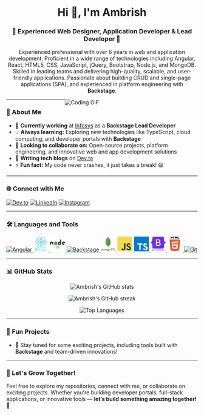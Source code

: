 <h1 align="center">Hi 👋, I'm Ambrish</h1>
<h3 align="center">🌟 Experienced Web Designer, Application Developer & Lead Developer 🌟</h3>

<p align="center">
Experienced professional with over 6 years in web and application development. Proficient in a wide range of technologies including Angular, React, HTML5, CSS, JavaScript, jQuery, Bootstrap, Node.js, and MongoDB. Skilled in leading teams and delivering high-quality, scalable, and user-friendly applications. Passionate about building CRUD and single-page applications (SPA), and experienced in platform engineering with <strong>Backstage</strong>.
</p>

<img align="right" alt="Coding GIF" src="https://user-images.githubusercontent.com/75851313/151668395-5591532b-28da-46a6-9476-7c9694bcb60e.gif" width="350"/>

---

### 🚀 About Me
- 🔭 **Currently working** at <a href="https://github.com/Infosys">Infosys</a> as a **Backstage Lead Developer**
- 💡 **Always learning:** Exploring new technologies like TypeScript, cloud computing, and developer portals with **Backstage**
- 👯 **Looking to collaborate on:** Open-source projects, platform engineering, and innovative web and app development solutions
- 📝 **Writing tech blogs** on <a href="https://dev.to/ambrishramachandiran">Dev.to</a>
- ⚡ **Fun fact:** My code never crashes, it just takes a break! 😄

---

### 🌐 Connect with Me
<p align="left">
<a href="https://dev.to/ambrishramachandiran" target="_blank"><img align="center" src="https://raw.githubusercontent.com/rahuldkjain/github-profile-readme-generator/master/src/images/icons/Social/devto.svg" alt="Dev.to" height="30" width="40" /></a>
<a href="https://www.linkedin.com/in/ambrish-r-64b6a4227/" target="_blank"><img align="center" src="https://raw.githubusercontent.com/rahuldkjain/github-profile-readme-generator/master/src/images/icons/Social/linked-in-alt.svg" alt="LinkedIn" height="30" width="40" /></a>
<a href="https://instagram.com/ambrish__r" target="_blank"><img align="center" src="https://raw.githubusercontent.com/rahuldkjain/github-profile-readme-generator/master/src/images/icons/Social/instagram.svg" alt="Instagram" height="30" width="40" /></a>
</p>

---

### 🛠️ Languages and Tools
<p align="left">
  <a href="https://angular.io" target="_blank" rel="noreferrer">
    <img src="https://angular.io/assets/images/logos/angular/angular.svg" alt="Angular" width="40" height="40"/>
  </a>
  <a href="https://reactjs.org/" target="_blank" rel="noreferrer">
    <img src="https://raw.githubusercontent.com/devicons/devicon/master/icons/react/react-original-wordmark.svg" alt="React" width="40" height="40"/>
  </a>
  <a href="https://nodejs.org" target="_blank" rel="noreferrer">
    <img src="https://raw.githubusercontent.com/devicons/devicon/master/icons/nodejs/nodejs-original-wordmark.svg" alt="Node.js" width="40" height="40"/>
  </a>
  <a href="https://backstage.io/" target="_blank" rel="noreferrer">
    <img src="https://backstage.io/img/logos/backstage-logo-icon.svg" alt="Backstage" width="40" height="40"/>
  </a>
  <a href="https://www.mongodb.com/" target="_blank" rel="noreferrer">
    <img src="https://raw.githubusercontent.com/devicons/devicon/master/icons/mongodb/mongodb-original-wordmark.svg" alt="MongoDB" width="40" height="40"/>
  </a>
  <a href="https://developer.mozilla.org/en-US/docs/Web/JavaScript" target="_blank" rel="noreferrer">
    <img src="https://raw.githubusercontent.com/devicons/devicon/master/icons/javascript/javascript-original.svg" alt="JavaScript" width="40" height="40"/>
  </a>
  <a href="https://www.typescriptlang.org/" target="_blank" rel="noreferrer">
    <img src="https://raw.githubusercontent.com/devicons/devicon/master/icons/typescript/typescript-original.svg" alt="TypeScript" width="40" height="40"/>
  </a>
  <a href="https://getbootstrap.com" target="_blank" rel="noreferrer">
    <img src="https://raw.githubusercontent.com/devicons/devicon/master/icons/bootstrap/bootstrap-plain-wordmark.svg" alt="Bootstrap" width="40" height="40"/>
  </a>
  <a href="https://www.w3.org/html/" target="_blank" rel="noreferrer">
    <img src="https://raw.githubusercontent.com/devicons/devicon/master/icons/html5/html5-original-wordmark.svg" alt="HTML5" width="40" height="40"/>
  </a>
  <a href="https://git-scm.com/" target="_blank" rel="noreferrer">
    <img src="https://www.vectorlogo.zone/logos/git-scm/git-scm-icon.svg" alt="Git" width="40" height="40"/>
  </a>
</p>

---

### 📊 GitHub Stats
<p align="center">
  <img src="https://github-readme-stats.vercel.app/api?username=AmbrishRamachandiran&show_icons=true&theme=radical" alt="Ambrish's GitHub stats" />
</p>

<p align="center">
  <img src="https://github-readme-streak-stats.herokuapp.com/?user=AmbrishRamachandiran&theme=radical" alt="Ambrish's GitHub streak" />
</p>

<p align="center">
  <img src="https://github-readme-stats.vercel.app/api/top-langs?username=AmbrishRamachandiran&show_icons=true&locale=en&layout=compact&theme=radical" alt="Top Languages" />
</p>

---

### 🌟 Fun Projects
- 🚀 Stay tuned for some exciting projects, including tools built with **Backstage** and team-driven innovations!

---

### 🌱 Let's Grow Together!
Feel free to explore my repositories, connect with me, or collaborate on exciting projects. Whether you're building developer portals, full-stack applications, or innovative tools — **let’s build something amazing together!** 🌟
